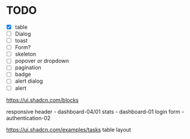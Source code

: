 

# TODO

- [x] table
- [ ] Dialog
- [ ] toast
- [ ] Form?
- [ ] skeleton
- [ ] popover or dropdown
- [ ] pagination
- [ ] badge
- [ ] alert dialog
- [ ] alert

https://ui.shadcn.com/blocks

responsive header - dashboard-04/01
stats - dashboard-01
login form - authentication-02

https://ui.shadcn.com/examples/tasks
table layout 
